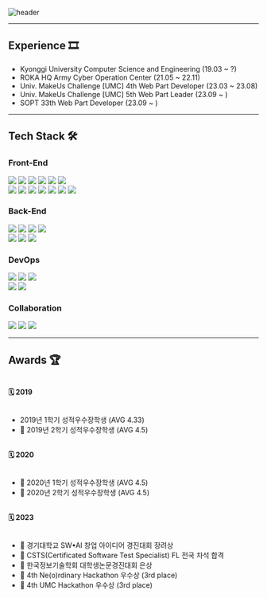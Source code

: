 <!--
**jungwoo3490/jungwoo3490** is a ✨ _special_ ✨ repository because its `README.md` (this file) appears on your GitHub profile.

Here are some ideas to get you started:

- 🔭 I’m currently working on ...
- 🌱 I’m currently learning ...
- 👯 I’m looking to collaborate on ...
- 🤔 I’m looking for help with ...
- 💬 Ask me about ...
- 📫 How to reach me: ...
- 😄 Pronouns: ...
- ⚡ Fun fact: ...
-->
<!-- 헤더 -->
![header](https://capsule-render.vercel.app/api?type=waving&color=16de46&height=200&section=header&text=🍀%20Front-End%20Developer&desc=JungWoo&fontSize=40&fontColor=ffffff&animation=fadeIn&fontAlignY=34&descSize=25&descAlignY=52)

<div>

  <hr/>

  ## Experience 🎞️
  - Kyonggi University Computer Science and Engineering (19.03 ~ ?)
  - ROKA HQ Army Cyber Operation Center (21.05 ~ 22.11)
  - Univ. MakeUs Challenge [UMC] 4th Web Part Developer (23.03 ~ 23.08)
  - Univ. MakeUs Challenge [UMC] 5th Web Part Leader (23.09 ~ )
  - SOPT 33th Web Part Developer (23.09 ~ )
  <hr/>

  <!--기술스택-->
    
  ## Tech Stack 🛠

  <h3>Front-End</h3>

  <!--프론트-->
  <img src="https://img.shields.io/badge/HTML5-E34F26?style=for-the-badge&logo=HTML5&logoColor=white"/>
  <img src="https://img.shields.io/badge/CSS3-1572B6?style=for-the-badge&logo=CSS3&logoColor=white"/>
  <img src="https://img.shields.io/badge/Sass-CC6699?style=for-the-badge&logo=Sass&logoColor=white">
  <img src="https://img.shields.io/badge/tailwindcss-%2338B2AC.svg?style=for-the-badge&logo=tailwind-css&logoColor=white"/>
  <img src="https://img.shields.io/badge/styled--components-DB7093?style=for-the-badge&logo=styled-components&logoColor=white"/>
  <img src="https://img.shields.io/badge/redux--toolkit-%23593d88.svg?style=for-the-badge&logo=redux&logoColor=white"/>
  <br />
  <img src="https://img.shields.io/badge/JavaScript-F7DF1E?style=for-the-badge&logo=JavaScript&logoColor=white"/>
  <img src="https://img.shields.io/badge/jquery-0769AD?style=for-the-badge&logo=jquery&logoColor=white">
  <img src="https://img.shields.io/badge/React-61DAFB?style=for-the-badge&logo=React&logoColor=white"/>
  <img src="https://img.shields.io/badge/React%20Router-CA4245?style=for-the-badge&logo=React%20Router&logoColor=white"/>
  <img src="https://img.shields.io/badge/firebase-FFCA28?style=for-the-badge&logo=firebase&logoColor=white">
  <img src="https://img.shields.io/badge/typescript-3178C6?style=for-the-badge&logo=TypeScript&logoColor=white">
  <img src="https://img.shields.io/badge/Next-black?style=for-the-badge&logo=next.js&logoColor=white"/>
   <br />
  
  <h3>Back-End</h3>
  <img src="https://img.shields.io/badge/Java-007396?style=for-the-badge&logo=OpenJDK&logoColor=white"/>
  <img src="https://img.shields.io/badge/oracle-F80000?style=for-the-badge&logo=oracle&logoColor=white">
  <img src="https://img.shields.io/badge/mysql-4479A1?style=for-the-badge&logo=mysql&logoColor=white">
  <img src="https://img.shields.io/badge/linux-FCC624?style=for-the-badge&logo=linux&logoColor=black">
  <br/>
  <img src="https://img.shields.io/badge/node.js-339933?style=for-the-badge&logo=Node.js&logoColor=white">
  <img src="https://img.shields.io/badge/express-000000?style=for-the-badge&logo=express&logoColor=white">
  <img src="https://img.shields.io/badge/NestJS-E0234E?style=for-the-badge&logo=NestJS">
  <br />

  <h3>DevOps</h3>
  <img src="https://img.shields.io/badge/git-F05032?style=for-the-badge&logo=git&logoColor=white">
  <img src="https://img.shields.io/badge/docker-%230db7ed.svg?style=for-the-badge&logo=docker&logoColor=white"/>
  <img src="https://img.shields.io/badge/Nginx-009639?style=for-the-badge&logo=Nginx&logoColor=white">
  <br/>
  <img src="https://img.shields.io/badge/amazon aws-232F3E?style=for-the-badge&logo=amazonaws&logoColor=white">
  <img src="https://img.shields.io/badge/apache tomcat-F8DC75?style=for-the-badge&logo=apachetomcat&logoColor=white">

  <br />
  
  <h3>Collaboration</h3>
  <img src="https://img.shields.io/badge/GitHub-181717?style=for-the-badge&logo=GitHub&logoColor=white"/>
  <img src="https://img.shields.io/badge/Notion-181717?style=for-the-badge&logo=Notion&logoColor=white"/>
  <img src="https://img.shields.io/badge/Slack-4A154B?style=for-the-badge&logo=Slack&logoColor=white">
  <hr/>

 

  ## Awards 🏆
  <br/>
  <strong>🗓 2019</strong>
  <br/>
  <br/>
  
  - 2019년 1학기 성적우수장학생 (AVG 4.33)
  - 🥇 2019년 2학기 성적우수장학생 (AVG 4.5)
  
  <br/>
  <strong>🗓 2020</strong>
  <br/>
  <br/>
  
  - 🥇 2020년 1학기 성적우수장학생 (AVG 4.5)
  - 🥇 2020년 2학기 성적우수장학생 (AVG 4.5)
  
  
  <br/>
  <strong>🗓 2023</strong>
  <br/>
  <br/>
  
  - 🥉 경기대학교 SW•AI 창업 아이디어 경진대회 장려상
  - 🥈 CSTS(Certificated Software Test Specialist) FL 전국 차석 합격
  - 🥈 한국정보기술학회 대학생논문경진대회 은상
  - 🥉 4th Ne(o)rdinary Hackathon 우수상 (3rd place)
  - 🥉 4th UMC Hackathon 우수상 (3rd place)
  
</div>
